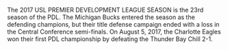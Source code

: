 The 2017 USL PREMIER DEVELOPMENT LEAGUE SEASON is the 23rd season of the PDL. The Michigan Bucks entered the season as the defending champions, but their title defense campaign ended with a loss in the Central Conference semi-finals. On August 5, 2017, the Charlotte Eagles won their first PDL championship by defeating the Thunder Bay Chill 2-1.
